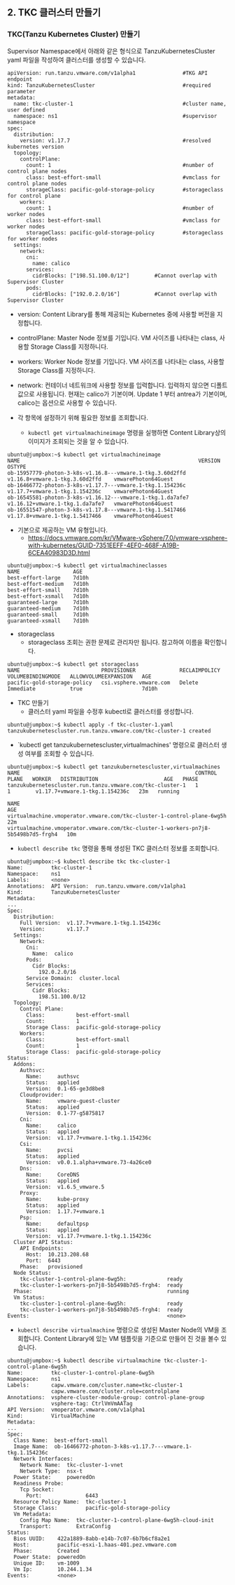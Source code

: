 ## 2. TKC 클러스터 만들기

### TKC(Tanzu Kubernetes Cluster) 만들기

Supervisor Namespace에서 아래와 같은 형식으로 TanzuKubernetesCluster yaml 파일을 작성하여 클러스터를 생성할 수 있습니다.

```
apiVersion: run.tanzu.vmware.com/v1alpha1               #TKG API endpoint
kind: TanzuKubernetesCluster                            #required parameter
metadata:
  name: tkc-cluster-1                                   #cluster name, user defined
  namespace: ns1                                        #supervisor namespace
spec:
  distribution:
    version: v1.17.7                                    #resolved kubernetes version
  topology:
    controlPlane:
      count: 1                                          #number of control plane nodes
      class: best-effort-small                          #vmclass for control plane nodes
      storageClass: pacific-gold-storage-policy         #storageclass for control plane
    workers:
      count: 1                                          #number of worker nodes
      class: best-effort-small                          #vmclass for worker nodes
      storageClass: pacific-gold-storage-policy         #storageclass for worker nodes
  settings:
    network:
      cni:
        name: calico
      services:
        cidrBlocks: ["198.51.100.0/12"]        #Cannot overlap with Supervisor Cluster
      pods:
        cidrBlocks: ["192.0.2.0/16"]           #Cannot overlap with Supervisor Cluster
```       

- version: Content Library를 통해 제공되는 Kubernetes 중에 사용할 버전을 지정합니다.
- controlPlane: Master Node 정보를 기입니다. VM 사이즈를 나타내는 class, 사용할 Storage Class를 지정하니다.
- workers: Worker Node 정보를 기입니다. VM 사이즈를 나타내는 class, 사용할 Storage Class를 지정하니다.
- network: 컨테이너 네트워크에 사용할 정보를 입력합니다. 입력하지 않으면 디폴트 값으로 사용됩니다. 현재는 calico가 기본이며. Update 1 부터 antrea가 기본이며, calico는 옵션으로 사용할 수 있습니다.

- 각 항목에 설정하기 위해 필요한 정보를 조회합니다.
  * `kubectl get virtualmachineimage` 명령을 실행하면 Content Library상의 이미지가 조회되는 것을 알 수 있습니다.
```
ubuntu@jumpbox:~$ kubectl get virtualmachineimage
NAME                                                         VERSION                           OSTYPE
ob-15957779-photon-3-k8s-v1.16.8---vmware.1-tkg.3.60d2ffd    v1.16.8+vmware.1-tkg.3.60d2ffd    vmwarePhoton64Guest
ob-16466772-photon-3-k8s-v1.17.7---vmware.1-tkg.1.154236c    v1.17.7+vmware.1-tkg.1.154236c    vmwarePhoton64Guest
ob-16545581-photon-3-k8s-v1.16.12---vmware.1-tkg.1.da7afe7   v1.16.12+vmware.1-tkg.1.da7afe7   vmwarePhoton64Guest
ob-16551547-photon-3-k8s-v1.17.8---vmware.1-tkg.1.5417466    v1.17.8+vmware.1-tkg.1.5417466    vmwarePhoton64Guest 
```

  * 기본으로 제공하는 VM 유형입니다.
    + https://docs.vmware.com/kr/VMware-vSphere/7.0/vmware-vsphere-with-kubernetes/GUID-7351EEFF-4EF0-468F-A19B-6CEA40983D3D.html
```
ubuntu@jumpbox:~$ kubectl get virtualmachineclasses
NAME                 AGE
best-effort-large    7d10h
best-effort-medium   7d10h
best-effort-small    7d10h
best-effort-xsmall   7d10h
guaranteed-large     7d10h
guaranteed-medium    7d10h
guaranteed-small     7d10h
guaranteed-xsmall    7d10h
```

  * storageclass
    + storageclass 조회는 권한 문제로 관리자만 됩니다. 참고하여 이름을 확인합니다.
```  
ubuntu@jumpbox:~$ kubectl get storageclass
NAME                          PROVISIONER              RECLAIMPOLICY   VOLUMEBINDINGMODE   ALLOWVOLUMEEXPANSION   AGE
pacific-gold-storage-policy   csi.vsphere.vmware.com   Delete          Immediate           true                   7d10h
```

- TKC 만들기
  * 클러스터 yaml 파일을 수정후 kubectl로 클러스터를 생성합니다.
```
ubuntu@jumpbox:~$ kubectl apply -f tkc-cluster-1.yaml 
tanzukubernetescluster.run.tanzu.vmware.com/tkc-cluster-1 created
```

  * `kubectl get tanzukubernetescluster,virtualmachines' 명령으로 클러스터 생성 여부를 조회할 수 있습니다.
``` 
ubuntu@jumpbox:~$ kubectl get tanzukubernetescluster,virtualmachines
NAME                                                        CONTROL PLANE   WORKER   DISTRIBUTION                     AGE   PHASE
tanzukubernetescluster.run.tanzu.vmware.com/tkc-cluster-1   1               1        v1.17.7+vmware.1-tkg.1.154236c   23m   running

NAME                                                                                AGE
virtualmachine.vmoperator.vmware.com/tkc-cluster-1-control-plane-6wg5h              22m
virtualmachine.vmoperator.vmware.com/tkc-cluster-1-workers-pn7j8-5b5498b7d5-frgh4   10m
```

  * `kubectl describe tkc` 명령을 통해 생성된 TKC 클러스터 정보를 조회합니다.
```
ubuntu@jumpbox:~$ kubectl describe tkc tkc-cluster-1
Name:         tkc-cluster-1
Namespace:    ns1
Labels:       <none>
Annotations:  API Version:  run.tanzu.vmware.com/v1alpha1
Kind:         TanzuKubernetesCluster
Metadata:
...
Spec:
  Distribution:
    Full Version:  v1.17.7+vmware.1-tkg.1.154236c
    Version:       v1.17.7
  Settings:
    Network:
      Cni:
        Name:  calico
      Pods:
        Cidr Blocks:
          192.0.2.0/16
      Service Domain:  cluster.local
      Services:
        Cidr Blocks:
          198.51.100.0/12
  Topology:
    Control Plane:
      Class:          best-effort-small
      Count:          1
      Storage Class:  pacific-gold-storage-policy
    Workers:
      Class:          best-effort-small
      Count:          1
      Storage Class:  pacific-gold-storage-policy
Status:
  Addons:
    Authsvc:
      Name:     authsvc
      Status:   applied
      Version:  0.1-65-ge3d8be8
    Cloudprovider:
      Name:     vmware-guest-cluster
      Status:   applied
      Version:  0.1-77-g5875817
    Cni:
      Name:     calico
      Status:   applied
      Version:  v1.17.7+vmware.1-tkg.1.154236c
    Csi:
      Name:     pvcsi
      Status:   applied
      Version:  v0.0.1.alpha+vmware.73-4a26ce0
    Dns:
      Name:     CoreDNS
      Status:   applied
      Version:  v1.6.5_vmware.5
    Proxy:
      Name:     kube-proxy
      Status:   applied
      Version:  1.17.7+vmware.1
    Psp:
      Name:     defaultpsp
      Status:   applied
      Version:  v1.17.7+vmware.1-tkg.1.154236c
  Cluster API Status:
    API Endpoints:
      Host:  10.213.208.68
      Port:  6443
    Phase:   provisioned
  Node Status:
    tkc-cluster-1-control-plane-6wg5h:             ready
    tkc-cluster-1-workers-pn7j8-5b5498b7d5-frgh4:  ready
  Phase:                                           running
  Vm Status:
    tkc-cluster-1-control-plane-6wg5h:             ready
    tkc-cluster-1-workers-pn7j8-5b5498b7d5-frgh4:  ready
Events:                                            <none>
```

  * `kubectl describe virtualmachine` 명령으로 생성된 Master Node의 VM을 조회합니다. Content Library에 있는 VM 템플릿을 기준으로 만들어 진 것을 볼수 있습니다.
```
ubuntu@jumpbox:~$ kubectl describe virtualmachine tkc-cluster-1-control-plane-6wg5h
Name:         tkc-cluster-1-control-plane-6wg5h
Namespace:    ns1
Labels:       capw.vmware.com/cluster.name=tkc-cluster-1
              capw.vmware.com/cluster.role=controlplane
Annotations:  vsphere-cluster-module-group: control-plane-group
              vsphere-tag: CtrlVmVmAATag
API Version:  vmoperator.vmware.com/v1alpha1
Kind:         VirtualMachine
Metadata:
...
Spec:
  Class Name:  best-effort-small
  Image Name:  ob-16466772-photon-3-k8s-v1.17.7---vmware.1-tkg.1.154236c
  Network Interfaces:
    Network Name:  tkc-cluster-1-vnet
    Network Type:  nsx-t
  Power State:     poweredOn
  Readiness Probe:
    Tcp Socket:
      Port:              6443
  Resource Policy Name:  tkc-cluster-1
  Storage Class:         pacific-gold-storage-policy
  Vm Metadata:
    Config Map Name:  tkc-cluster-1-control-plane-6wg5h-cloud-init
    Transport:        ExtraConfig
Status:
  Bios UUID:    422a1889-8abb-e14b-7c07-6b7b6cf8a2e1
  Host:         pacific-esxi-1.haas-401.pez.vmware.com
  Phase:        Created
  Power State:  poweredOn
  Unique ID:    vm-1009
  Vm Ip:        10.244.1.34
Events:         <none>
```